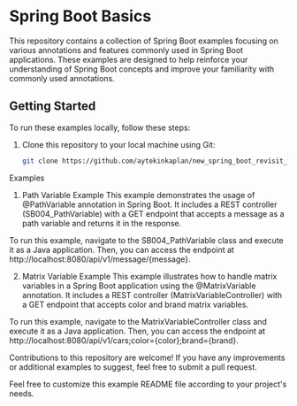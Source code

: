 # Spring Boot Basics

This repository contains a collection of Spring Boot examples focusing on various annotations and features commonly used in Spring Boot applications. These examples are designed to help reinforce your understanding of Spring Boot concepts and improve your familiarity with commonly used annotations.

## Getting Started

To run these examples locally, follow these steps:

1. Clone this repository to your local machine using Git:

   ```bash
   git clone https://github.com/aytekinkaplan/new_spring_boot_revisit_works.git

 Examples
1. Path Variable Example
This example demonstrates the usage of @PathVariable annotation in Spring Boot. It includes a REST controller (SB004_PathVariable) with a GET endpoint that accepts a message as a path variable and returns it in the response.

To run this example, navigate to the SB004_PathVariable class and execute it as a Java application. Then, you can access the endpoint at http://localhost:8080/api/v1/message/{message}.

2. Matrix Variable Example
This example illustrates how to handle matrix variables in a Spring Boot application using the @MatrixVariable annotation. It includes a REST controller (MatrixVariableController) with a GET endpoint that accepts color and brand matrix variables.

To run this example, navigate to the MatrixVariableController class and execute it as a Java application. Then, you can access the endpoint at http://localhost:8080/api/v1/cars;color={color};brand={brand}.

Contributions to this repository are welcome! If you have any improvements or additional examples to suggest, feel free to submit a pull request.



Feel free to customize this example README file according to your project's needs.

